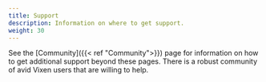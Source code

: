 ```yaml
---
title: Support
description: Information on where to get support.
weight: 30
---
```


See the [Community]({{< ref "Community">}}) page for information on how to get additional support beyond these pages. There is a robust community of avid Vixen users that are willing to help.
